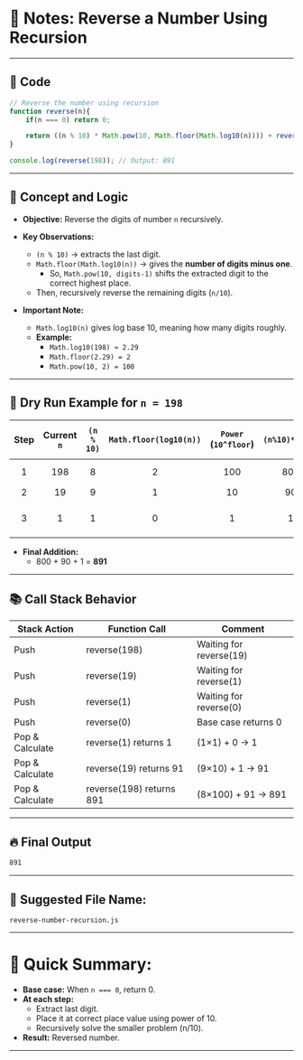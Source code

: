 
# 📄 Notes: Reverse a Number Using Recursion

---

## 🧠 Code
```javascript
// Reverse the number using recursion
function reverse(n){
    if(n === 0) return 0;

    return ((n % 10) * Math.pow(10, Math.floor(Math.log10(n)))) + reverse(Math.floor(n/10));
}

console.log(reverse(198)); // Output: 891
```

---

## 📜 Concept and Logic

- **Objective:** Reverse the digits of number `n` recursively.
- **Key Observations:**
  - `(n % 10)` → extracts the last digit.
  - `Math.floor(Math.log10(n))` → gives the **number of digits minus one**.
    - So, `Math.pow(10, digits-1)` shifts the extracted digit to the correct highest place.
  - Then, recursively reverse the remaining digits (`n/10`).

- **Important Note:**
  - `Math.log10(n)` gives log base 10, meaning how many digits roughly.
  - **Example:**  
    - `Math.log10(198) ≈ 2.29`
    - `Math.floor(2.29) = 2`
    - `Math.pow(10, 2) = 100`

---

## 🌳 Dry Run Example for `n = 198`

| Step | Current `n` | `(n % 10)` | `Math.floor(log10(n))` | `Power` (`10^floor`) | `(n%10)*Power` | Recursive Call (Next `n`) | Partial Sum |
|:----:|:-----------:|:----------:|:---------------------:|:--------------------:|:--------------:|:-------------------------:|:-----------:|
| 1    | 198         | 8          | 2                     | 100                  | 800            | reverse(19)               | 800 + ?     |
| 2    | 19          | 9          | 1                     | 10                   | 90             | reverse(1)                | 90 + ?      |
| 3    | 1           | 1          | 0                     | 1                    | 1              | reverse(0) (Base Case)     | 1           |

- **Final Addition:**
  - 800 + 90 + 1 = **891**

---

## 📚 Call Stack Behavior

| Stack Action     | Function Call           | Comment                                 |
|------------------|--------------------------|-----------------------------------------|
| Push             | reverse(198)              | Waiting for reverse(19)                 |
| Push             | reverse(19)               | Waiting for reverse(1)                  |
| Push             | reverse(1)                | Waiting for reverse(0)                  |
| Push             | reverse(0)                | Base case returns 0                    |
| Pop & Calculate  | reverse(1) returns 1       | (1×1) + 0 → 1                          |
| Pop & Calculate  | reverse(19) returns 91     | (9×10) + 1 → 91                        |
| Pop & Calculate  | reverse(198) returns 891   | (8×100) + 91 → 891                     |

---

## 🔥 Final Output
```bash
891
```

---

## 📁 Suggested File Name:
```
reverse-number-recursion.js
```

---

# 📌 Quick Summary:
- **Base case:** When `n === 0`, return 0.
- **At each step:**
  - Extract last digit.
  - Place it at correct place value using power of 10.
  - Recursively solve the smaller problem (n/10).
- **Result:** Reversed number.

---
